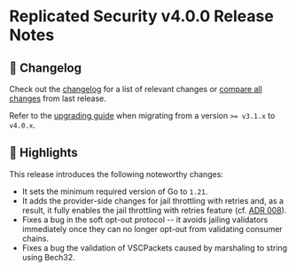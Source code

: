 # Replicated Security v4.0.0 Release Notes

## 📝 Changelog
Check out the [changelog](https://github.com/cosmos/interchain-security/blob/v4.0.0/CHANGELOG.md) for a list of relevant changes or [compare all changes](https://github.com/cosmos/interchain-security/compare/v3.3.0...v4.0.0) from last release.

<!-- Add the following line for major releases -->
Refer to the [upgrading guide](https://github.com/cosmos/interchain-security/blob/release/v4.0.x/UPGRADING.md) when migrating 
from a version `>= v3.1.x` to `v4.0.x`.

## 🚀 Highlights

This release introduces the following noteworthy changes:

- It sets the minimum required version of Go to `1.21`.
- It adds the provider-side changes for jail throttling with retries and, as a result, it fully enables the jail throttling with retries feature (cf. [ADR 008](https://github.com/cosmos/interchain-security/blob/release/v3.2.x/docs/docs/adrs/adr-008-throttle-retries.md)).
- Fixes a bug in the soft opt-out protocol -- it avoids jailing validators immediately once they can no longer opt-out from validating consumer chains.
- Fixes a bug the validation of VSCPackets caused by marshaling to string using Bech32.


